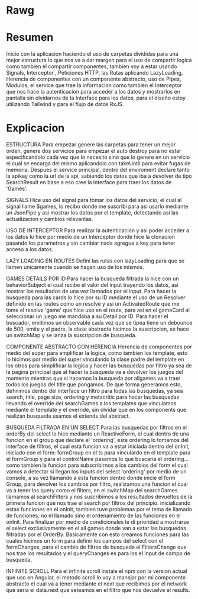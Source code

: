 # Rawg

# Resumen

Inicie con la aplicacion haciendo el uso de carpetas divididas para una mejor estructura lo que nos va a dar margen para el uso de compartir logica como tambien el compartir componentes, tambien voy a estar usando Signals, Interceptor , Peticiones HTTP, las Rutas aplicando LazyLoading, Herencia de componentes con un componente abstracto, uso de Pipes, Modulos, el service que trae la informacion como tambien el Interceptor que nos hace la autenticacion para acceder a los datos y mostrarlos en pantalla sin olvidarnos de la Interface para los datos, para el diseño estoy utilizando Tailwind y para el flujo de datos RxJS.

# Explicacion

ESTRUCTURA
Para empezar genere las carpetas para tener un mejor orden, genere dos servicios para empezar el auto destroy para no estar especificandolo cada vez que lo necesito sino que lo genere en un servicio el cual se encarga del mismo aplicandolo con takeUntil para evitar fugas de memoria.
Despues el service principal, dentro del enviroment declare tanto la apikey como la url de la api, sabiendo los datos que iba a devolver de tipo SearchResult en base a eso cree la interface para traer los datos de 'Games'.

SIGNALS
Hice uso del signal para tomar los datos del servicio, el cual al signal llame $games, lo recibo donde me suscribi para asi usarlo mediante un JsonPipe y asi mostrar los datos por el template, detectando asi las actualizacion y cambios relevantas.

USO DE INTERCEPTOR
Para realizar la autenticacion y asi poder acceder a los datos lo hice por medio de un Interceptor donde hice la clonacion pasando los parametros y sin cambiar nada agregue a key para tener acceso a los datos.

LAZY LOADING EN ROUTES
Defini las rutas con lazyLoading para que se llamen unicamente cuando se hagan uso de los mismos.

GAMES DETAILS POR ID
Para hacer la busqueda filtrada la hice con un behaviorSubject el cual recibe el valor del input trayendo los datos, asi mostrar los resultados de una vez llamados por el input. Para hacer la busqueda para las cards lo hice por su ID mediante el uso de un Resolver definido en las routes como un resolve y asi un ActivatedRoute que me tome el resolve 'game' que hice uso en el route, para asi en el gameCard al seleccionar un juego me mandaba a su Detail por ID.
Para hacer el buscador, emitimos un observable cada vez que se tipea tiene un debounce de 500, emite y el padre, la clase abstracta hicimos la suscripcion, se hace un switchMap y se lanza la suscripcion de busqueda.

COMPONENTE ABSTRACTO CON HERENCIA
Herencia de componentes por medio del super para amplificar la logica, como tambien los template, esto lo hicimos por medio del super vinculando la clase padre del template en los otros para simplificar la logica y hacer las busquedas por filtro ya sea de la pagina principal que al hacer la busqueda va a devolver los juegos del momento mientras que si hacemos la busqueda por allgames va a traer todos los juegos del title que pongamos.
De que forma generamos esto, definimos dentro del interface un filtro para todas las busquedas, ya sea search, title, page size, ordering y metacritic para hacer las busquedas llevando el override del searchGames a los templates que vinculamos mediante el template y el override, sin olvidar que en los components que realizan busqueda usamos el extends del abstract.

BUSQUEDA FILTRADA EN UN SELECT
Para las busquedas por filtros en el orderBy del select lo hice mediante un ReactiveForm, el cual dentro de una funcion en el group que declare el 'ordering', este ordering lo tomamos del interface de filtros, el cual esta funcion va a estar iniciada dentro del onInit, iniciado con el form: formGroup en el ts para vinculardo en el template para el formGroup y para el controlName pasamos lo que buscaria el ordering... como tambien la funcion para subscribirnos a los cambios del form el cual vamos a detectar si llegan los inputs del select 'ordering' por medio de un console, a su vez llamando a esta funcion dentro donde inicie el form Group, para devolver los cambios por filtro, realizamos una funcion el cual va a tener los query como el filters, en el switchMap del searchGames llamamos al searchFilters y nos suscribimos a los resultados devueltos de la primera funcion que nos trae el search por filtros del principio. inicializando estas funciones en el onInit, tambien tuve problemas por el tema de llamado de funciones, no el llamado sino el ordenamiento de las funciones en el onInit. Para finalizar por medio de condicionales le di prioridad a mostrarse el select exclusivamente en el all games donde van a estar las busquedas filtradas por el OrderBy.
Basicamente con esto creamos funciones para las cuales hicimos un form para definir los campos del select con el formChanges, para el cambio de filtros de busqueda el FiltersChange que nos trae los resultados y el queryChanges es para los el input de campo de busqueda.

INFINITE SCROLL
Para el infinite scroll instale el npm con la version actual que uso en Angular, el metodo scroll lo voy a manejar por mi componente abstracto el cual va a tener mediante el next que recibimos por el network que seria el data.next que seteamos en el filtro que nos devuelve el results.
